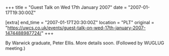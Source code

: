 +++
title = "Guest Talk on Wed 17th January 2007"
date = "2007-01-17T19:30:00Z"

[extra]
end_time = "2007-01-17T20:30:00Z"
location = "PLT"
original = "https://uwcs.co.uk/events/guest-talk-on-wed-17th-january-2007-1474488987724/"
+++

By Warwick graduate, Peter Ellis. More details soon. (Followed by WUGLUG meeting.)

